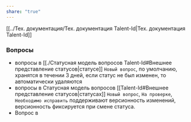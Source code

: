 ```yaml
---
share: "true"
---
```


[[../Тех. документация/Тех.  документация Talent-Id|Тех.  документация Talent-Id]]


### Вопросы
- вопросы в [[./Cтатусная модель вопросов Talent-Id#Внешнее представление статусов|статусе]] `Новый вопрос`,  по умолчанию, хранятся в течении 3 дней, если статус не был изменен, то автоматически удаляются
- вопросы в Cтатусная модель вопросов [[Talent-Id#Внешнее представление статусов|статусах]] `Новый вопрос`, `На проверке`, `Необходимо исправить` поддерживают версионность изменений, версионность фиксируется при смене статуса.
- Вопрос в 